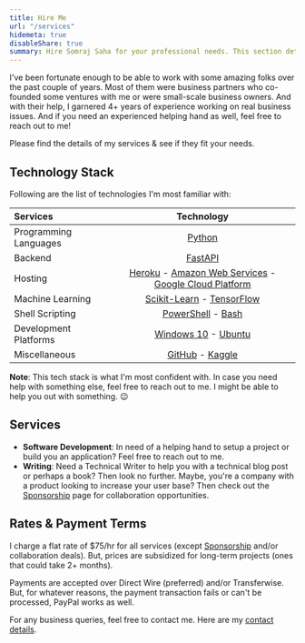 ```yaml
---
title: Hire Me
url: "/services"
hidemeta: true
disableShare: true
summary: Hire Somraj Saha for your professional needs. This section details his services, rates, skill sets & everything else you might want to know before hiring him.
---
```

I've been fortunate enough to be able to work with some amazing folks over the past couple of years. Most of them were business partners who co-founded some ventures with me or were small-scale business owners. And with their help, I garnered 4+ years of experience working on real business issues. And if you need an experienced helping hand as well, feel free to reach out to me!

Please find the details of my services & see if they fit your needs.

## Technology Stack

Following are the list of technologies I'm most familiar with:

| Services              |                                  Technology                                  |
| :-------------------- | :--------------------------------------------------------------------------: |
| Programming Languages |                               [Python][Python]                               |
| Backend               |                              [FastAPI][FastAPI]                              |
| Hosting               | [Heroku][Heroku] - [Amazon Web Services][AWS] - [Google Cloud Platform][GCP] |
| Machine Learning      |              [Scikit-Learn][Sklearn] - [TensorFlow][TensorFlow]              |
| Shell Scripting       |                   [PowerShell][PowerShell] - [Bash][Bash]                    |
| Development Platforms |                   [Windows 10][Windows] - [Ubuntu][Ubuntu]                   |
| Miscellaneous         |                     [GitHub][GitHub] - [Kaggle][Kaggle]                      |

**Note**: This tech stack is what I'm most confident with. In case you need help with something else, feel free to reach out to me. I might be able to help you out with something. :wink:

## Services

- **Software Development**: In need of a helping hand to setup a project or build you an application? Feel free to reach out to me.
- **Writing**: Need a Technical Writer to help you with a technical blog post or perhaps a book? Then look no further. Maybe, you're a company with a product looking to increase your user base? Then check out the [Sponsorship](../sponsorship/) page for collaboration opportunities.

## Rates & Payment Terms

I charge a flat rate of $75/hr for all services (except [Sponsorship](../sponsorship/) and/or collaboration deals). But, prices are subsidized for long-term projects (ones that could take 2+ months).

Payments are accepted over Direct Wire (preferred) and/or Transferwise. But, for whatever reasons, the payment transaction fails or can't be processed, PayPal works as well.

For any business queries, feel free to contact me. Here are my [contact details](../about/#contact-me).

<!-- Reference Links -->
<!-- * Programming Language -->
[Python]: https://www.python.org/
<!-- * Backend Services Tech -->
[FastAPI]: http://fastapi.tiangolo.com/
<!-- * Machine Learning Libraries -->
[TensorFlow]: https://www.tensorflow.org/
[Sklearn]: https://scikit-learn.org
<!-- * Cloud Platforms -->
[Heroku]: https://www.heroku.com/
[AWS]: https://aws.amazon.com/
[GCP]: https://cloud.google.com/
<!-- * Dev Platforms -->
[Windows]: https://www.microsoft.com/en-in/windows/get-windows-10
[Ubuntu]: https://ubuntu.com/
<!-- * Shell Scripting -->
[PowerShell]: https://docs.microsoft.com/en-us/powershell/
[Bash]: https://www.gnu.org/software/bash/
<!-- * Miscellaneous -->
[GitHub]: https://github.com/Jarmos-san
[Kaggle]: https://www.kaggle.com/jarmos
<!-- * Personal -->
[Email]: mailto:somraj.mle@gmail.com
